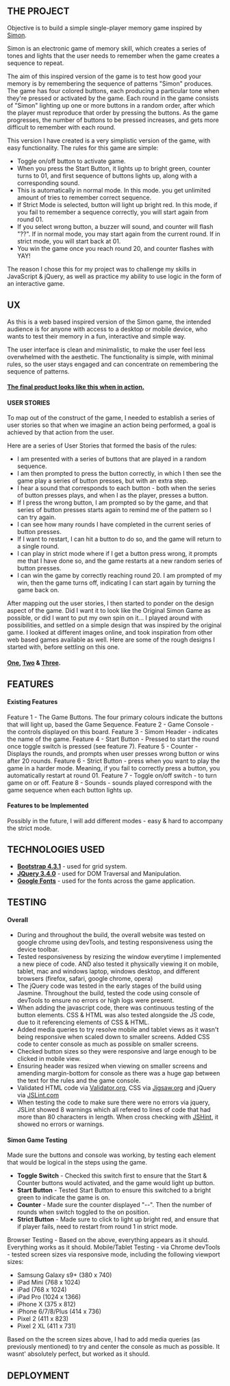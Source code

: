 <h2>THE PROJECT</h2>

Objective is to build a simple single-player memory game inspired by <a href="https://en.wikipedia.org/wiki/Simon_(game)">Simon</a>.

Simon is an electronic game of memory skill, which creates a series of tones and lights that the user needs to remember when the game creates a sequence to repeat.
    
The aim of this inspired version of the game is to test how good your memory is by remembering the sequence of patterns "Simon" produces. The game has four colored buttons, 
each producing a particular tone when they're pressed or activated by the game. Each round in the game consists of "Simon" lighting up one or more buttons in a random order, 
after which the player must reproduce that order by pressing the buttons. As the game progresses, the number of buttons to be pressed increases, and gets more difficult to remember
with each round.

This version I have created is a very simplistic version of the game, with easy functionality. The rules for this game are simple:

- Toggle on/off button to activate game.
- When you press the Start Button, it lights up to bright green, counter turns to 01, and first sequence of buttons lights up, along with a corresponding sound. 
- This is automatically in normal mode. In this mode. you get unlimited amount of tries to remember correct sequence.
- If Strict Mode is selected, button will light up bright red. In this mode, if you fail to remember a sequence correctly, you will start again from round 01.
- If you select wrong button, a buzzer will sound, and counter will flash "??". If in normal mode, you may start again from the current round. If in strict mode, you will start back at 01.
- You win the game once you reach round 20, and counter flashes with YAY!

The reason I chose this for my project was to challenge my skills in JavaScript & jQuery, as well as practice my ability to use logic in the form of an interactive
game. 

<h2>UX</h2>
As this is a web based inspired version of the Simon game, the intended audience is for anyone with access to a desktop or mobile device, who wants to test their memory in a fun, interactive and simple way.

The user interface is clean and minimalistic, to make the user feel less overwhelmed with the aesthetic. The functionality is simple, with minimal rules, so the user stays engaged and can concentrate on remembering the sequence of patterns.

<h4><a href="https://drive.google.com/file/d/16SQbtiP7gVIah0mgZRUph80ilcTBCP-W/view?usp=sharing" target="_blank">The final product looks like this when in action.</a></h4>

<h4>USER STORIES</h4>

To map out of the construct of the game, I needed to establish a series of user stories so that when we imagine an action being performed, a goal is achieved by that action from the user. 

Here are a series of User Stories that formed the basis of the rules:

- I am presented with a series of buttons that are played in a random sequence.
- I am then prompted to press the button correctly, in which I then see the game play a series of button presses, but with an extra step.
- I hear a sound that corresponds to each button - both when the series of button presses plays, and when I as the player, presses a button.
- If I press the wrong button, I am prompted so by the game, and that series of button presses starts again to remind me of the pattern so I can try again.
- I can see how many rounds I have completed in the current series of button presses.
- If I want to restart, I can hit a button to do so, and the game will return to a single round.
- I can play in strict mode where if I get a button press wrong, it prompts me that I have done so, and the game restarts at a new random series of button presses.
- I can win the game by correctly reaching round 20. I am prompted of my win, then the game turns off, indicating I can start again by turning the game back on.

After mapping out the user stories, I then started to ponder on the design aspect of the game. Did I want it to look like the Original Simon Game as possible, or did I want to put my own spin on it... I played around with possibilities, and settled on a simple design that was inspired by the original game. I looked at different images online, and took inspiration from other web based games available as well. Here are some of the rough designs I started with, before settling on this one.

<h4><a href="https://drive.google.com/file/d/1i22JjQYc-K51kR1nxjQ1pgi85ghbFxeW/view?usp=sharing">One</a>, <a href="https://drive.google.com/file/d/1_JXQ_o8ZOlIt_1hneROhLZnfi0bVlyXA/view?usp=sharing">Two</a> & <a href="https://drive.google.com/file/d/1Dj52qeZAGa0W6Qnj1bHydqITQG-GCPzI/view?usp=sharing">Three</a>.</h4>

<h2>FEATURES</h2>

<h4>Existing Features</h4>
Feature 1 - The Game Buttons. The four primary colours indicate the buttons that will light up, based the Game Sequence.
Feature 2 - Game Console - the controls displayed on this board.
Feature 3 - Simom Header - indicates the name of the game.
Feature 4 - Start Button - Pressed to start the round once toggle switch is pressed (see feature 7).
Feature 5 - Counter - Displays the rounds, and prompts when user presses wrong button or wins after 20 rounds.
Feature 6 - Strict Button - press when you want to play the game in a harder mode. Meaning, if you fail to correctly press a button, you automatically restart at round 01.
Feature 7 - Toggle on/off switch - to turn game on or off.
Feature 8 - Sounds - sounds played correspond with the game sequence when each button lights up.

<h4>Features to be Implemented</h4>
Possibly in the future, I will add different modes - easy & hard to accompany the strict mode. 

<h2>TECHNOLOGIES USED</h2>

- <b><a href="https://getbootstrap.com/">Bootstrap 4.3.1</a></b> - used for grid system.
- <b><a href="https://jquery.com/">JQuery 3.4.0</a></b> - used for DOM Traversal and Manipulation.
- <b><a href="https://fonts.google.com/">Google Fonts</a></b> - used for the fonts across the game application.

<h2>TESTING</h2>

<h4>Overall</h4>

- During and throughout the build, the overall website was tested on google chrome using devTools, and testing responsiveness using the device toolbar.
- Tested responsiveness by resizing the window everytime I implemented a new piece of code.
AND also tested it physically viewing it on mobile, tablet, mac and windows laptop, windows desktop, and different browsers (firefox, safari, google chrome, opera)
- The jQuery code was tested in the early stages of the build using Jasmine. Throughout the build, tested the code using console of devTools to ensure no errors or high logs were present.
- When adding the javascript code, there was continuous testing of the button elements. CSS & HTML was also tested alongside the JS code, due to it referencing elements of CSS & HTML.
- Added media queries to try resolve mobile and tablet views as it wasn't being responsive when scaled down to smaller screens. Added CSS code to center console as much as possible on smaller screens.
- Checked button sizes so they were responsive and large enough to be clicked in mobile view.
- Ensuring header was resized when viewing on smaller screens and amending margin-bottom for console as there was a huge gap between the text for the rules and the game console.
- Validated HTML code via <a href="https://validator.w3.org/">Validator.org</a>, CSS via <a href="https://jigsaw.w3.org/css-validator/">Jigsaw.org</a> and jQuery via <a href="https://www.jslint.com/">JSLint.com</a>
- When testing the code to make sure there were no errors via jquery, JSLint showed 8 warnings which all refered to lines of code that had more than 80 characters in length. When cross checking with <a href="https://jshint.com/">JSHint</a>, it showed no errors or warnings.

<h4>Simon Game Testing</h4>
Made sure the buttons and console was working, by testing each element that would be logical in the steps using the game.

- <b>Toggle Switch</b> - Checked this switch first to ensure that the Start & Counter buttons would activated, and the game would light up button.
- <b>Start Button</b> - Tested Start Button to ensure this switched to a bright green to indicate the game is on.
- <b>Counter</b> - Made sure the counter displayed "--". Then the number of rounds when switch toggled to the on position.
- <b>Strict Button</b> - Made sure to click to light up bright red, and ensure that if player fails, need to restart from round 1 in strict mode.

Browser Testing - Based on the above, everything appears as it should. Everything works as it should.
Mobile/Tablet Testing - via Chrome devTools - tested screen sizes via responsive mode, including the following viewport sizes:
- Samsung Galaxy s9+ (380 x 740)
- iPad Mini (768 x 1024)
- iPad (768 x 1024)
- iPad Pro (1024 x 1366)
- iPhone X (375 x 812)
- iPhone 6/7/8/Plus (414 x 736)
- Pixel 2 (411 x 823)
- Pixel 2 XL (411 x 731)

Based on the the screen sizes above, I had to add media queries (as previously mentioned) to try and center the console as much as possible. It wasnt' absolutely perfect, but worked as it should.

<h2>DEPLOYMENT</h2>
